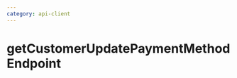 ```yaml
---
category: api-client
---
```


# getCustomerUpdatePaymentMethodEndpoint

<!-- PLACEHOLDER_DESCRIPTION -->


